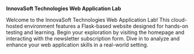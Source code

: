 **InnovaSoft Technologies Web Application Lab**

Welcome to the InnovaSoft Technologies Web Application Lab! This cloud-hosted environment features a Flask-based website designed for hands-on testing and learning. Begin your exploration by visiting the homepage and interacting with the newsletter subscription form. Dive in to analyze and enhance your web application skills in a real-world setting.
